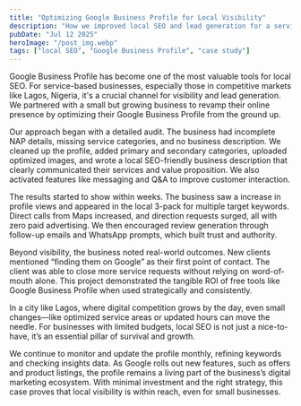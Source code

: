 ```yaml
---
title: "Optimizing Google Business Profile for Local Visibility"
description: "How we improved local SEO and lead generation for a service business in Lagos using Google Business Profile optimization strategies."
pubDate: "Jul 12 2025"
heroImage: "/post_img.webp"
tags: ["local SEO", "Google Business Profile", "case study"]
---
```


Google Business Profile has become one of the most valuable tools for local SEO. For service-based businesses, especially those in competitive markets like Lagos, Nigeria, it's a crucial channel for visibility and lead generation. We partnered with a small but growing business to revamp their online presence by optimizing their Google Business Profile from the ground up.

Our approach began with a detailed audit. The business had incomplete NAP details, missing service categories, and no business description. We cleaned up the profile, added primary and secondary categories, uploaded optimized images, and wrote a local SEO-friendly business description that clearly communicated their services and value proposition. We also activated features like messaging and Q&A to improve customer interaction.

The results started to show within weeks. The business saw a increase in profile views and appeared in the local 3-pack for multiple target keywords. Direct calls from Maps increased, and direction requests surged, all with zero paid advertising. We then encouraged review generation through follow-up emails and WhatsApp prompts, which built trust and authority.

Beyond visibility, the business noted real-world outcomes. New clients mentioned “finding them on Google” as their first point of contact. The client was able to close more service requests without relying on word-of-mouth alone. This project demonstrated the tangible ROI of free tools like Google Business Profile when used strategically and consistently.

In a city like Lagos, where digital competition grows by the day, even small changes—like optimized service areas or updated hours can move the needle. For businesses with limited budgets, local SEO is not just a nice-to-have, it’s an essential pillar of survival and growth.

We continue to monitor and update the profile monthly, refining keywords and checking insights data. As Google rolls out new features, such as offers and product listings, the profile remains a living part of the business’s digital marketing ecosystem. With minimal investment and the right strategy, this case proves that local visibility is within reach, even for small businesses.

